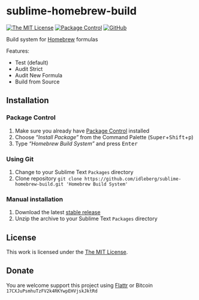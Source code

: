 # sublime-homebrew-build

[![The MIT License](https://img.shields.io/badge/license-MIT-orange.svg?style=flat-square)](http://opensource.org/licenses/MIT)
[![Package Control](https://packagecontrol.herokuapp.com/downloads/Homebrew%20Build%20System.svg?style=flat-square)](https://packagecontrol.io/packages/Homebrew%20Build%20System)
[![GitHub](https://img.shields.io/github/release/idleberg/sublime-homebrew-build.svg?style=flat-square)](https://github.com/idleberg/sublime-homebrew-build/releases)

Build system for [Homebrew](https://brew.sh/) formulas

Features:

- Test (default)
- Audit Strict
- Audit New Formula
- Build from Source

## Installation

### Package Control

1. Make sure you already have [Package Control](https://packagecontrol.io/) installed
2. Choose *“Install Package”* from the Command Palette (<kbd>Super</kbd>+<kbd>Shift</kbd>+<kbd>p</kbd>)
3. Type *“Homebrew Build System”* and press <kbd>Enter</kbd>

### Using Git

1. Change to your Sublime Text `Packages` directory
2. Clone repository `git clone https://github.com/idleberg/sublime-homebrew-build.git 'Homebrew Build System'`

### Manual installation

1. Download the latest [stable release](https://github.com/idleberg/sublime-homebrew-build/releases)
2. Unzip the archive to your Sublime Text `Packages` directory

## License

This work is licensed under the [The MIT License](LICENSE).

## Donate

You are welcome support this project using [Flattr](https://flattr.com/submit/auto?user_id=idleberg&url=https://github.com/idleberg/sublime-homebrew-build) or Bitcoin `17CXJuPsmhuTzFV2k4RKYwpEHVjskJktRd`
